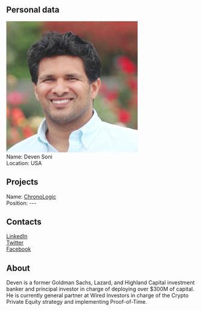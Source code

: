 ## Personal data
![ photo](photo/deven_soni.jpg)  
Name: Deven Soni    
Location: USA  
## Projects 
Name: [ChronoLogic](../projects/.md)  
Position: ---  
## Contacts
[LinkedIn](https://www.linkedin.com/in/dsoni/)  
[Twitter](https://twitter.com/dssoni)  
[Facebook](https://www.facebook.com/devensoni)  
## About
Deven is a former Goldman Sachs, Lazard, and Highland Capital investment banker and principal investor in charge of deploying over $300M of capital. He is currently general partner at Wired Investors in charge of the Crypto Private Equity strategy and implementing Proof-of-Time.
